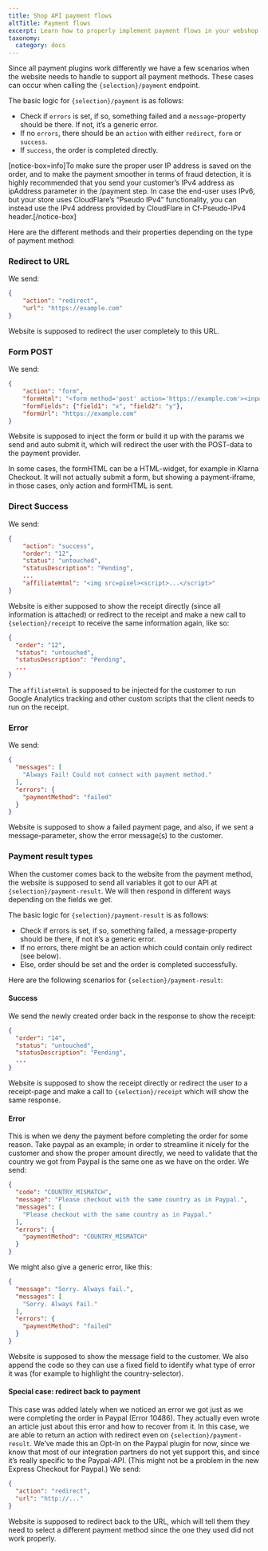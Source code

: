 ```yaml
---
title: Shop API payment flows
altTitle: Payment flows
excerpt: Learn how to properly implement payment flows in your webshop
taxonomy:
  category: docs
---
```


Since all payment plugins work differently we have a few scenarios when the website needs to handle to support all payment methods. These cases can occur when calling the `{selection}/payment` endpoint.

The basic logic for `{selection}/payment` is as follows:
* Check if `errors` is set, if so, something failed and a `message`-property should be there. If not, it’s a generic error.
* If no `errors`, there should be an `action` with either `redirect`, `form` or `success`.
* If `success`, the order is completed directly.

[notice-box=info]To make sure the proper user IP address is saved on the order, and to make the payment smoother in terms of fraud detection, it is highly recommended that you send your customer’s IPv4 address as ipAddress parameter in the /payment step. In case the end-user uses IPv6, but your store uses CloudFlare’s “Pseudo IPv4” functionality, you can instead use the IPv4 address provided by CloudFlare in Cf-Pseudo-IPv4 header.[/notice-box]

Here are the different methods and their properties depending on the type of payment method:

### Redirect to URL

We send:

```json
{
    "action": "redirect",
    "url": "https://example.com"
}
```

Website is supposed to redirect the user completely to this URL.

### Form POST

We send:
```json
{
    "action": "form",
    "formHtml": "<form method='post' action='https://example.com'><input type='hidden' name='field1' value='x' /></form><script>(autosubmit-code)</script>",
    "formFields": {"field1": "x", "field2": "y"},
    "formUrl": "https://example.com"
}
```

Website is supposed to inject the form or build it up with the params we send and auto submit it, which will redirect the user with the POST-data to the payment provider.

In some cases, the formHTML can be a HTML-widget, for example in Klarna Checkout. It will not actually submit a form, but showing a payment-iframe, in those cases, only action and formHTML is sent.

### Direct Success

We send:

```json
{
    "action": "success",
    "order": "12",
    "status": "untouched",
    "statusDescription": "Pending",
    ...
    "affiliateHtml": "<img src=pixel><script>...</script>"
}
```

Website is either supposed to show the receipt directly (since all information is attached) or redirect to the receipt and make a new call to `{selection}/receipt` to receive the same information again, like so:

```json
{
  "order": "12",
  "status": "untouched",
  "statusDescription": "Pending",
  ...
}
```

The `affiliateHtml` is supposed to be injected for the customer to run Google Analytics tracking and other custom scripts that the client needs to run on the receipt.

### Error

We send:

```json
{
  "messages": [
    "Always Fail! Could not connect with payment method."
  ],
  "errors": {
    "paymentMethod": "failed"
  }
}
```

Website is supposed to show a failed payment page, and also, if we sent a message-parameter, show the error message(s) to the customer.

### Payment result types

When the customer comes back to the website from the payment method, the website is supposed to send all variables it got to our API at `{selection}/payment-result`. We will then respond in different ways depending on the fields we get.

The basic logic for `{selection}/payment-result` is as follows:

* Check if errors is set, if so, something failed, a message-property should be there, if not it’s a generic error.
* If no errors, there might be an action which could contain only redirect (see below).
* Else, order should be set and the order is completed successfully.

Here are the following scenarios for `{selection}/payment-result`:

#### Success

We send the newly created order back in the response to show the receipt:

```json
{
  "order": "14",
  "status": "untouched",
  "statusDescription": "Pending",
  ...
}
```

Website is supposed to show the receipt directly or redirect the user to a receipt-page and make a call to `{selection}/receipt` which will show the same response.

#### Error

This is when we deny the payment before completing the order for some reason. Take paypal as an example; in order to streamline it nicely for the customer and show the proper amount directly, we need to validate that the country we got from Paypal is the same one as we have on the order. We send:

```json
{
  "code": "COUNTRY_MISMATCH",
  "message": "Please checkout with the same country as in Paypal.",
  "messages": [
    "Please checkout with the same country as in Paypal."
  ],
  "errors": {
    "paymentMethod": "COUNTRY_MISMATCH"
  }
}
```

We might also give a generic error, like this:

```json
{
  "message": "Sorry. Always fail.",
  "messages": [
    "Sorry. Always fail."
  ],
  "errors": {
    "paymentMethod": "failed"
  }
}
```

Website is supposed to show the message field to the customer. We also append the code so they can use a fixed field to identify what type of error it was (for example to highlight the country-selector).

#### Special case: redirect back to payment

This case was added lately when we noticed an error we got just as we were completing the order in Paypal (Error 10486). They actually even wrote an article just about this error and how to recover from it. In this case, we are able to return an action with redirect even on `{selection}/payment-result`. We’ve made this an Opt-In on the Paypal plugin for now, since we know that most of our integration partners do not yet support this, and since it’s really specific to the Paypal-API. (This might not be a problem in the new Express Checkout for Paypal.) We send:

```json
{
  "action": "redirect",
  "url": "http://..."
}
```

Website is supposed to redirect back to the URL, which will tell them they need to select a different payment method since the one they used did not work properly.
